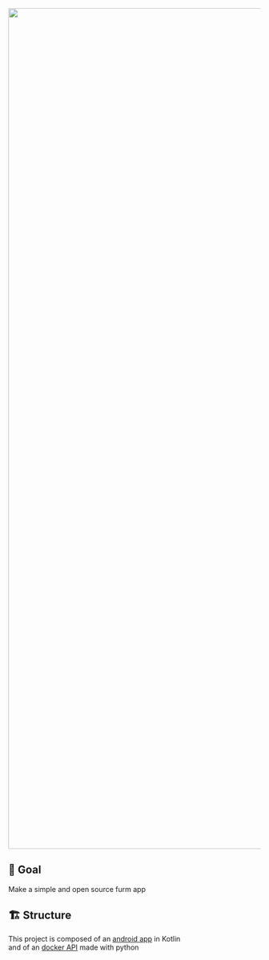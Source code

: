 <div align="center">
<img width="1680" alt="banner" src="https://user-images.githubusercontent.com/37497007/222088501-e59d0bb8-ddc0-4c8b-a1ce-ee60599b8a54.png">
 </div>
 
 
 ## :dart: Goal
 
 Make a simple and open source furm app 
 
 
 ## 🏗️ Structure
 
 This project is composed of an [android app](https://github.com/BlaBl-App/BlaBl-App)  in Kotlin<br>
 and of an [docker API](https://github.com/BlaBl-App/BlaBl-API) made with python 
